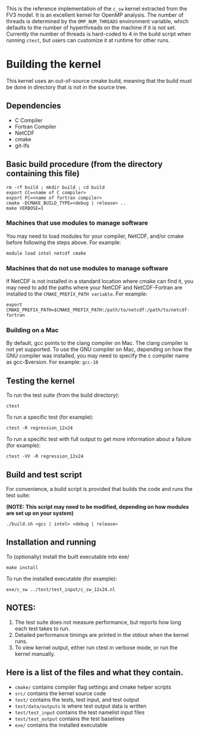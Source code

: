 This is the reference implementation of the `c_sw` kernel extracted from the FV3 model.
It is an excellent kernel for OpenMP analysis. The number of threads is determined by
the `OMP_NUM_THREADS` environment variable, which defaults to the number of hyperthreads
on the machine if it is not set.  Currently the number of threads is hard-coded to 4 in
the build script when running `ctest`, but users can customize it at runtime for other
runs.

# Building the kernel

This kernel uses an out-of-source cmake build, meaning that the build must be done in 
directory that is not in the source tree.

## Dependencies 
* C Compiler
* Fortran Compiler
* NetCDF 
* cmake 
* git-lfs 

## Basic build procedure (from the directory containing this file)

```
rm -rf build ; mkdir build ; cd build
export CC=<name of C compiler>
export FC=<name of fortran compiler> 
cmake -DCMAKE_BUILD_TYPE=<debug | release> ..
make VERBOSE=1
```

### Machines that use modules to manage software

You may need to load modules for your compiler, NetCDF, and/or cmake before following the steps above. For example:  

 `module load intel netcdf cmake`

### Machines that do not use modules to manage software

If NetCDF is not installed in a standard location where cmake can find it, you may need to add the paths where your NetCDF and NetCDF-Fortran are installed to the `CMAKE_PREFIX_PATH variable`. For example:

`export CMAKE_PREFIX_PATH=$CMAKE_PREFIX_PATH:/path/to/netcdf:/path/to/netcdf-fortran`

### Building on a Mac

By default, gcc points to the clang compiler on Mac. The clang compiler is not yet supported. To use the GNU compiler on Mac, depending on how the GNU compiler was installed, you may need to specify the c compiler name as gcc-$version. For example: `gcc-10`
## Testing the kernel

To run the test suite (from the build directory):

`ctest`

To run a specific test (for example):

`ctest -R regression_12x24`

To run a specific test with full output to get more information about a failure (for example):

`ctest -VV -R regression_12x24`

## Build and test script

For convenience, a build script is provided that builds the code and runs the test suite:

**(NOTE: This script may need to be modified, depending on how modules are set up on your system)**

`./build.sh <gcc | intel> <debug | release>`

## Installation and running

To (optionally) install the built executable into exe/

`make install`

To run the installed executable (for example):

`exe/c_sw ../test/test_input/c_sw_12x24.nl`

## NOTES:

1. The test suite does not measure performance, but reports how long each test takes to run.
2. Detailed performance timings are printed in the stdout when the kernel runs.
3. To view kernel output, either run ctest in verbose mode, or run the kernel manually.

## Here is a list of the files and what they contain.

- `cmake/` contains compiler flag settings and cmake helper scripts
- `src/` contains the kernel source code
- `test/` contains the tests, test input, and test output
- `test/data/outputs` is where test output data is written
- `test/test_input` contains the test namelist input files
- `test/test_output` contains the test baselines
- `exe/` contains the installed executable
